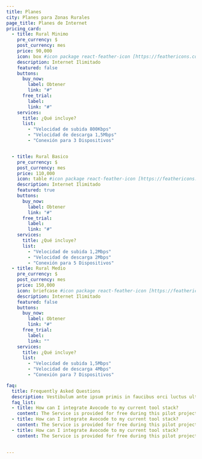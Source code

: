 ```yaml
---
title: Planes
city: Planes para Zonas Rurales
page_title: Planes de Internet
pricing_card:
  - title: Rural Minimo
    pre_currency: $
    post_currency: mes
    price: 90,000
    icon: box #icon package react-feather-icon [https://feathericons.com/]
    description: Internet Ilimitado
    featured: false
    buttons:
      buy_now:
        label: Obtener
        link: "#"
      free_trial:
        label: 
        link: "#"
    services:
      title: ¿Qué incluye?
      list:
        - "Velocidad de subida 800Kbps"
        - "Velocidad de descarga 1,5Mbps"
        - "Conexión para 3 Dispositivos"


  - title: Rural Basico
    pre_currency: $
    post_currency: mes
    price: 110,000
    icon: table #icon package react-feather-icon [https://feathericons.com/]
    description: Internet Ilimitado
    featured: true
    buttons:
      buy_now:
        label: Obtener
        link: "#"
      free_trial:
        label: 
        link: "#"
    services:
      title: ¿Qué incluye?
      list:
        - "Velocidad de subida 1,2Mbps"
        - "Velocidad de descarga 2Mbps"
        - "Conexión para 5 Dispositivos"
  - title: Rural Medio
    pre_currency: $
    post_currency: mes
    price: 150,000
    icon: briefcase #icon package react-feather-icon [https://feathericons.com/]
    description: Internet Ilimitado
    featured: false
    buttons:
      buy_now:
        label: Obtener
        link: "#"
      free_trial:
        label:
        link: ""
    services:
      title: ¿Qué incluye?
      list:
        - "Velocidad de subida 1,5Mbps"
        - "Velocidad de descarga 4Mbps"
        - "Conexión para 7 Dispositivos"

faq:
  title: Frequently Asked Questions
  description: Vestibulum ante ipsum primis in faucibus orci luctus ultrices posuere cubilia Curae Donec
  faq_list:
  - title: How can I integrate Avocode to my current tool stack?
    content: The Service is provided for free during this pilot project, and is provided "as is" with is not committed to any level of service or availability of the Service.
  - title: How can I integrate Avocode to my current tool stack?
    content: The Service is provided for free during this pilot project, and is provided "as is" with is not committed to any level of service or availability of the Service.
  - title: How can I integrate Avocode to my current tool stack?
    content: The Service is provided for free during this pilot project, and is provided "as is" with is not committed to any level of service or availability of the Service.
  
  
---
```


